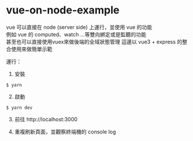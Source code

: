 # vue-on-node-example

vue 可以直接在 node (server side) 上運行，並使用 vue 的功能  
例如 vue 的 computed、watch ...等雙向綁定或是監聽的功能  
甚至也可以直接使用vuex來做後端的全域狀態管理
這邊以 vue3 + express 的整合使用來做簡單示範

運行：
1. 安裝
```
$ yarn
```
2. 啟動
```
$ yarn dev
```
3. 前往 http://localhost:3000

4. 重複刷新頁面，並觀察終端機的 console log

